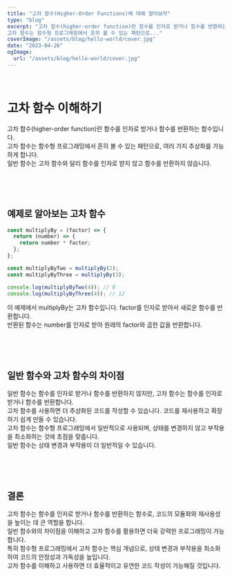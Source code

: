 ```yaml
---
title: "고차 함수(Higher-Order Functions)에 대해 알아보자"
type: "blog"
excerpt: "고차 함수(higher-order function)란 함수를 인자로 받거나 함수를 반환하는 함수입니다.  
고차 함수는 함수형 프로그래밍에서 흔히 볼 수 있는 패턴으로..."
coverImage: "/assets/blog/hello-world/cover.jpg"
date: "2023-04-26"
ogImage:
  url: "/assets/blog/hello-world/cover.jpg"
---
```


&nbsp;

# 고차 함수 이해하기

고차 함수(higher-order function)란 함수를 인자로 받거나 함수를 반환하는 함수입니다.  
고차 함수는 함수형 프로그래밍에서 흔히 볼 수 있는 패턴으로, 여러 가지 추상화를 가능하게 합니다.  
일반 함수는 고차 함수와 달리 함수를 인자로 받지 않고 함수를 반환하지 않습니다.

&nbsp;

&nbsp;

## 예제로 알아보는 고차 함수

```javascript
const multiplyBy = (factor) => {
  return (number) => {
    return number * factor;
  };
};

const multiplyByTwo = multiplyBy(2);
const multiplyByThree = multiplyBy(3);

console.log(multiplyByTwo(4)); // 8
console.log(multiplyByThree(4)); // 12
```

이 예제에서 multiplyBy는 고차 함수입니다. factor를 인자로 받아서 새로운 함수를 반환합니다.  
반환된 함수는 number를 인자로 받아 원래의 factor와 곱한 값을 반환합니다.

&nbsp;

&nbsp;

## 일반 함수와 고차 함수의 차이점

일반 함수는 함수를 인자로 받거나 함수를 반환하지 않지만, 고차 함수는 함수를 인자로 받거나 함수를 반환합니다.  
고차 함수를 사용하면 더 추상화된 코드를 작성할 수 있습니다. 코드를 재사용하고 확장하기 쉽게 만들 수 있습니다.  
고차 함수는 함수형 프로그래밍에서 일반적으로 사용되며, 상태를 변경하지 않고 부작용을 최소화하는 것에 초점을 맞춥니다.  
일반 함수는 상태 변경과 부작용이 더 일반적일 수 있습니다.

&nbsp;

&nbsp;

## 결론

고차 함수는 함수를 인자로 받거나 함수를 반환하는 함수로, 코드의 모듈화와 재사용성을 높이는 데 큰 역할을 합니다.  
일반 함수와의 차이점을 이해하고 고차 함수를 활용하면 더욱 강력한 프로그래밍이 가능합니다.  
특히 함수형 프로그래밍에서 고차 함수는 핵심 개념으로, 상태 변경과 부작용을 최소화하여 코드의 안정성과 가독성을 높입니다.  
고차 함수를 이해하고 사용하면 더 효율적이고 유연한 코드 작성이 가능해질 것입니다.

&nbsp;

&nbsp;

&nbsp;

&nbsp;
